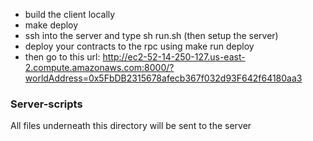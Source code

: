 - build the client locally
- make deploy
- ssh into the server and type sh run.sh (then setup the server)
- deploy your contracts to the rpc using make run deploy
- then go to this url: http://ec2-52-14-250-127.us-east-2.compute.amazonaws.com:8000/?worldAddress=0x5FbDB2315678afecb367f032d93F642f64180aa3

### Server-scripts

All files underneath this directory will be sent to the server

